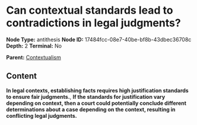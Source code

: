 # Can contextual standards lead to contradictions in legal judgments?

**Node Type:** antithesis
**Node ID:** 17484fcc-08e7-40be-bf8b-43dbec36708c
**Depth:** 2
**Terminal:** No

**Parent:** [Contextualism](contextualism.md)

## Content

**In legal contexts, establishing facts requires high justification standards to ensure fair judgments.**, **If the standards for justification vary depending on context, then a court could potentially conclude different determinations about a case depending on the context, resulting in conflicting legal judgments.**
